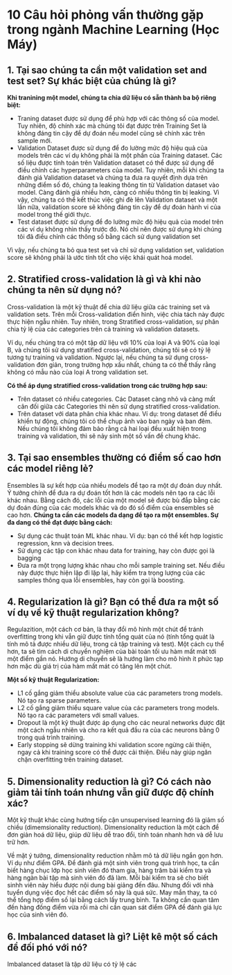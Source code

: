 # 10 Câu hỏi phỏng vấn thường gặp trong ngành Machine Learning (Học Máy)
## 1. Tại sao chúng ta cần một validation set and test set? Sự khác biệt của chúng là gì?
**Khi tranining một model, chúng ta chia dữ liệu có sẵn thành ba bộ riêng biệt:**
- Traning dataset được sử dụng để phù hợp với các thông số của model. Tuy nhiên, độ chính xác mà chúng tôi đạt được trên Training Set là không đáng tin cậy để dự đoán nếu model cũng sẽ chính xác trên sample mới.
- Validation Dataset được sử dụng để đo lường mức độ hiệu quả của models trên các ví dụ không phải là một phần của Training dataset. Các số liệu được tính toán trên Validation dataset có thể được sử dụng để điều chỉnh các hyperparameters của model. Tuy nhiên, mỗi khi chúng ta đánh giá Validation dataset và chúng ta đưa ra quyết định dựa trên những điểm số đó, chúng ta leaking thông tin từ Validation dataset vào model. Càng đánh giá nhiều hơn, càng có nhiều thông tin bị leaking. Vì vậy, chúng ta có thể kết thúc việc ghi đè lên Validation dataset và một lần nữa, validation score sẽ không đáng tin cậy để dự đoán hành vi của model trong thế giới thực.
- Test dataset được sử dụng để đo lường mức độ hiệu quả của model trên các ví dụ không nhìn thấy trước đó. Nó chỉ nên được sử dụng khi chúng tôi đã điều chỉnh các thông số bằng cách sử dụng validation set

Vì vậy, nếu chúng ta bỏ qua test set và chỉ sử dụng validation set, validation score sẽ không phải là ước tính tốt cho việc khái quát hoá model.
## 2. Stratified cross-validation là gì và khi nào chúng ta nên sử dụng nó?
Cross-validation là một kỹ thuật để chia dữ liệu giữa các training set và validation sets. Trên mỗi Cross-validation điển hình, việc chia tách này được thực hiện ngẫu nhiên. Tuy nhiên, trong Stratified cross-validation, sự phân chia tỷ lệ của các categories trên cả training và validation datasets.

Ví dụ, nếu chúng tra có một tập dữ liệu với 10% của loại A và 90% của loại B, và chúng tôi sử dụng stratified cross-validation, chúng tôi sẽ có tỷ lệ tương tự training và validation. Ngược lại, nếu chúng ta sử dụng cross-validation đơn giản, trong trường hợp xấu nhất, chúng ta có thể thấy rằng không có mẫu nào của loại A trong validation set.

**Có thể áp dụng  stratified cross-validation trong các trường hợp sau:**
- Trên dataset có nhiều categories. Các Dataset càng nhỏ và càng mất cân đối giữa các Categories thì nên sử dụng stratified cross-validation.
- Trên dataset với data phân chia khác nhau. Ví dụ: trong dataset để điều khiển tự động, chúng tôi có thể chụp ảnh vào ban ngày và ban đêm. Nếu chúng tôi không đảm bảo rằng cả hai loại đều xuất hiện trong training và validation, thì sẽ nảy sinh một số vấn đề chung khác.

## 3. Tại sao ensembles thường có điểm số cao hơn các model riêng lẻ?
Ensembles là sự kết hợp của nhiều models để tạo ra một dự đoán duy nhất. Ý tưởng chính để đưa ra dự đoán tốt hơn là các models nên tạo ra các lỗi khác nhau. Bằng cách đó, các lỗi của một model sẽ được bù đắp bằng các dự đoán đúng của các models khác và do đó số điểm của ensembles sẽ cao hơn.
**Chúng ta cần các models đa dạng để tạo ra một ensembles. Sự đa dang có thể đạt được bằng cách:**
- Sự dụng các thuật toán ML khác nhau. Ví dụ: bạn có thể kết hợp logistic regression, knn và decision trees.
- Sử dụng các tập con khác nhau data for training, hay còn được gọi là bagging
- Đưa ra một trọng lượng khác nhau cho mỗi sample training set. Nếu điều này được thực hiện lặp đi lặp lại, hãy kiểm tra trọng lượng của các samples thông qua lỗi ensembles, hay còn gọi là boosting.

## 4. Regularization là gì? Bạn có thể đưa ra một số ví dụ về kỹ thuật regularization không?
Regulazition, một cách cơ bản, là thay đổi mô hình một chút để tránh overfitting trong khi vẫn giữ được tính tổng quát của nó (tính tổng quát là tính mô tả được nhiều dữ liệu, trong cả tập training và test). Một cách cụ thể hơn, ta sẽ tìm cách di chuyển nghiệm của bài toán tối ưu hàm mất mát tới một điểm gần nó. Hướng di chuyển sẽ là hướng làm cho mô hình ít phức tạp hơn mặc dù giá trị của hàm mất mát có tăng lên một chút.

**Một số kỹ thuật Regularization:**
- L1 cố gắng giảm thiểu absolute value của các parameters trong models. Nó tạo ra sparse parameters.
- L2 cố gắng giảm thiểu square value của các parameters trong models. Nó tạo ra các parameters với small values.
- Dropout là một kỹ thuật được áp dụng cho các neural networks được đặt một cách ngẫu nhiên và cho ra kết quả đầu ra của các neurons bằng 0 trong quá trình training.
- Early stopping sẽ dừng training khi validation score ngừng cải thiện, ngay cả khi training score có thể được cải thiện. Điều này giúp ngăn chặn overfitting trên training dataset.

## 5. Dimensionality reduction là gì? Có cách nào giảm tải tính toán nhưng vẫn giữ được độ chính xác?
Một kỹ thuật khác cùng hướng tiếp cận unsupervised learning đó là giảm số chiều (dimemsionality reduction). Dimensionality reduction là một cách để đơn giản hoá dữ liệu, giúp dữ liệu dễ trao đổi, tính toán nhanh hơn và dễ lưu trữ hơn.

Về mặt ý tưởng, dimensionality reduction nhằm mô tả dữ liệu ngắn gọn hơn. Ví dụ như điểm GPA. Để đánh giá một sinh viên trong quá trình học, ta cần biết hàng chục lớp học sinh viên đó tham gia, hàng trăm bài kiểm tra và hàng ngàn bài tập mà sinh viên đó đã làm. Mỗi bài kiểm tra sẽ cho biết sinhh viên này hiểu được nội dung bài giảng đến đâu. Nhưng đối với nhà tuyển dụng việc đọc hết các điểm số này là quá sức. May mắn thay, ta có thể tổng hợp điểm số lại bằng cách lấy trung bình. Ta không cần quan tâm đến hàng đống điểm vừa rồi mà chỉ cần quan sát điểm GPA để đánh giá lực học của sinh viên đó. 

## 6. Imbalanced dataset là gì? Liệt kê một số cách để đối phó với nó?
Imbalanced dataset là tập dữ liệu có tỷ lệ các
